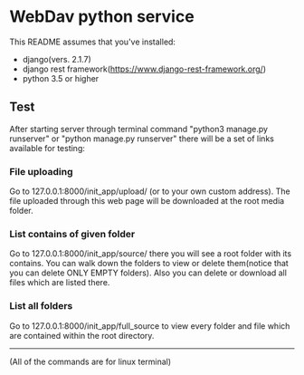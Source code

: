 # WebDav python service

This README assumes that you've installed:
- django(vers. 2.1.7)
- django rest framework(https://www.django-rest-framework.org/)
- python 3.5 or higher


## Test

After starting server through terminal command "python3 manage.py runserver" or "python manage.py runserver" there will be a set of links available for testing:

### File uploading

Go to 127.0.0.1:8000/init_app/upload/ (or to your own custom address). The file uploaded through this web page will be downloaded at the root media folder.

### List contains of given folder

Go to 127.0.0.1:8000/init_app/source/ there you will see a root folder with its contains. You can walk down the folders to view or delete them(notice that you can delete ONLY EMPTY folders). Also you can delete or download all files which are listed there.

### List all folders

Go to 127.0.0.1:8000/init_app/full_source to view every folder and file which are contained within the root directory. 


---- 
(All of the commands are for linux terminal)
